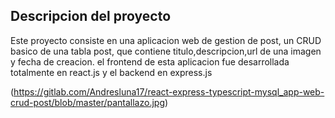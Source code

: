 ## Descripcion del proyecto 

Este proyecto consiste en una aplicacion web de gestion de post, un CRUD basico de una tabla post, que contiene titulo,descripcion,url de una imagen y fecha de creacion.
el frontend de esta aplicacion fue desarrollada totalmente en react.js y el backend en express.js

(https://gitlab.com/Andresluna17/react-express-typescript-mysql_app-web-crud-post/blob/master/pantallazo.jpg)
